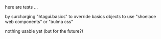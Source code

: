 here are tests ...

by surcharging "htagui.basics" to override basics objects to use "shoelace web components" or "bulma css"

nothing usable yet (but for the future?)